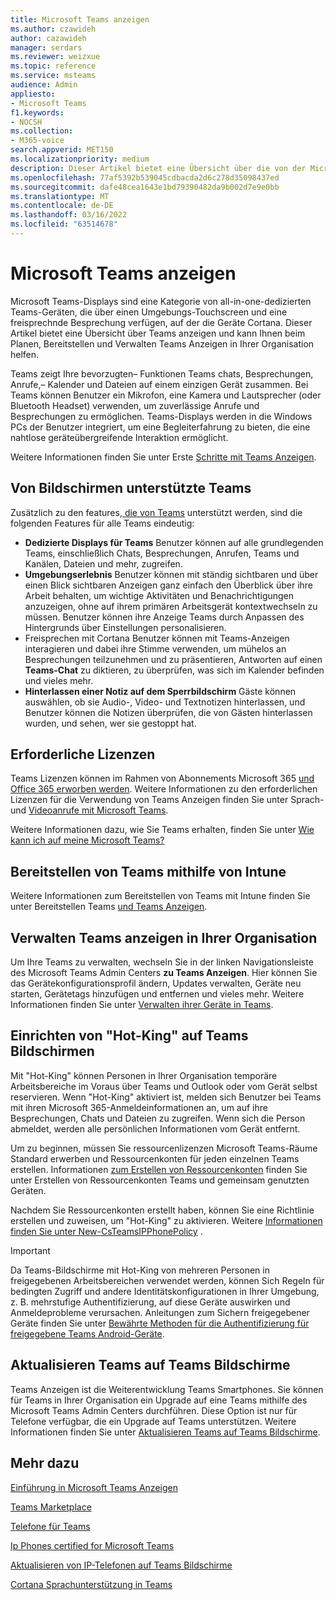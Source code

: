 ```yaml
---
title: Microsoft Teams anzeigen
ms.author: czawideh
author: cazawideh
manager: serdars
ms.reviewer: weizxue
ms.topic: reference
ms.service: msteams
audience: Admin
appliesto:
- Microsoft Teams
f1.keywords:
- NOCSH
ms.collection:
- M365-voice
search.appverid: MET150
ms.localizationpriority: medium
description: Dieser Artikel bietet eine Übersicht über die von der Microsoft Teams unterstützten Features.
ms.openlocfilehash: 77af5392b539045cdbacda2d6c278d35098437ed
ms.sourcegitcommit: dafe48cea1643e1bd79390482da9b002d7e9e0bb
ms.translationtype: MT
ms.contentlocale: de-DE
ms.lasthandoff: 03/16/2022
ms.locfileid: "63514678"
---
```

# <a name="microsoft-teams-displays"></a>Microsoft Teams anzeigen

Microsoft Teams-Displays sind eine Kategorie von all-in-one-dedizierten Teams-Geräten, die über einen Umgebungs-Touchscreen und eine freisprechnde Besprechung verfügen, auf der die Geräte Cortana. Dieser Artikel bietet eine Übersicht über Teams anzeigen und kann Ihnen beim Planen, Bereitstellen und Verwalten Teams Anzeigen in Ihrer Organisation helfen.

Teams zeigt Ihre bevorzugten&ndash; Funktionen Teams chats, Besprechungen, Anrufe,&ndash; Kalender und Dateien auf einem einzigen Gerät zusammen. Bei Teams können Benutzer ein Mikrofon, eine Kamera und Lautsprecher (oder Bluetooth Headset) verwenden, um zuverlässige Anrufe und Besprechungen zu ermöglichen. Teams-Displays werden in die Windows PCs der Benutzer integriert, um eine Begleiterfahrung zu bieten, die eine nahtlose geräteübergreifende Interaktion ermöglicht.

Weitere Informationen finden Sie unter Erste [Schritte mit Teams Anzeigen](https://support.microsoft.com/office/get-started-with-teams-displays-ff299825-7f13-4528-96c2-1d3437e6d4e6).

## <a name="features-supported-by-teams-displays"></a>Von Bildschirmen unterstützte Teams

Zusätzlich zu den features[, die von Teams](phones-for-teams.md#features-supported-by-teams-phones) unterstützt werden, sind die folgenden Features für alle Teams eindeutig:

- **Dedizierte Displays für Teams** Benutzer können auf alle grundlegenden Teams, einschließlich Chats, Besprechungen, Anrufen, Teams und Kanälen, Dateien und mehr, zugreifen.
- **Umgebungserlebnis** Benutzer können mit ständig sichtbaren und über einen Blick sichtbaren Anzeigen ganz einfach den Überblick über ihre Arbeit behalten, um wichtige Aktivitäten und Benachrichtigungen anzuzeigen, ohne auf ihrem primären Arbeitsgerät kontextwechseln zu müssen. Benutzer können ihre Anzeige Teams durch Anpassen des Hintergrunds über Einstellungen personalisieren.
- Freisprechen mit Cortana Benutzer können mit Teams-Anzeigen interagieren und dabei ihre Stimme verwenden, um mühelos an Besprechungen teilzunehmen und zu präsentieren, Antworten auf einen **Teams-Chat** zu diktieren, zu überprüfen, was sich im Kalender befinden und vieles mehr.
- **Hinterlassen einer Notiz auf dem Sperrbildschirm** Gäste können auswählen, ob sie Audio-, Video- und Textnotizen hinterlassen, und Benutzer können die Notizen überprüfen, die von Gästen hinterlassen wurden, und sehen, wer sie gestoppt hat.  

## <a name="required-licenses"></a>Erforderliche Lizenzen

Teams Lizenzen können im Rahmen von Abonnements Microsoft 365 [und Office 365 erworben werden](/office365/servicedescriptions/teams-service-description). Weitere Informationen zu den erforderlichen Lizenzen für die Verwendung von Teams Anzeigen finden Sie unter Sprach- und [Videoanrufe mit Microsoft Teams](https://products.office.com/microsoft-teams/voice-calling).

Weitere Informationen dazu, wie Sie Teams erhalten, finden Sie unter [Wie kann ich auf meine Microsoft Teams?](https://support.office.com/article/fc7f1634-abd3-4f26-a597-9df16e4ca65b)

## <a name="deploy-teams-displays-using-intune"></a>Bereitstellen von Teams mithilfe von Intune

Weitere Informationen zum Bereitstellen von Teams mit Intune finden Sie unter Bereitstellen Teams [und Teams Anzeigen](phones-displays-deploy.md).

## <a name="manage-teams-displays-in-your-organization"></a>Verwalten Teams anzeigen in Ihrer Organisation

Um Ihre Teams zu verwalten, wechseln Sie in der linken Navigationsleiste des Microsoft Teams Admin Centers **zu Teams Anzeigen**. Hier können Sie das Gerätekonfigurationsprofil ändern, Updates verwalten, Geräte neu starten, Gerätetags hinzufügen und entfernen und vieles mehr. Weitere Informationen finden Sie unter [Verwalten ihrer Geräte in Teams](device-management.md).

## <a name="set-up-hot-desking-on-teams-displays"></a>Einrichten von "Hot-King" auf Teams Bildschirmen

Mit "Hot-King" können Personen in Ihrer Organisation temporäre Arbeitsbereiche im Voraus über Teams und Outlook oder vom Gerät selbst reservieren. Wenn "Hot-King" aktiviert ist, melden sich Benutzer bei Teams mit ihren Microsoft 365-Anmeldeinformationen an, um auf ihre Besprechungen, Chats und Dateien zu zugreifen. Wenn sich die Person abmeldet, werden alle persönlichen Informationen vom Gerät entfernt.

Um zu beginnen, müssen Sie ressourcenlizenzen Microsoft Teams-Räume Standard erwerben und Ressourcenkonten für jeden einzelnen Teams erstellen. Informationen [zum Erstellen von Ressourcenkonten](../rooms/with-office-365.md) finden Sie unter Erstellen von Ressourcenkonten Teams und gemeinsam genutzten Geräten.

Nachdem Sie Ressourcenkonten erstellt haben, können Sie eine Richtlinie erstellen und zuweisen, um "Hot-King" zu aktivieren. Weitere [Informationen finden Sie unter New-CsTeamsIPPhonePolicy](/powershell/module/skype/new-csteamsipphonepolicy?view=skype-ps) .

> [!IMPORTANT]
> Da Teams-Bildschirme mit Hot-King von mehreren Personen in freigegebenen Arbeitsbereichen verwendet werden, können Sich Regeln für bedingten Zugriff und andere Identitätskonfigurationen in Ihrer Umgebung, z. B. mehrstufige Authentifizierung, auf diese Geräte auswirken und Anmeldeprobleme verursachen. Anleitungen zum Sichern freigegebener Geräte finden Sie unter [Bewährte Methoden für die Authentifizierung für freigegebene Teams Android-Geräte](authentication-best-practices-for-android-devices.md).

## <a name="upgrade-teams-phones-to-teams-displays"></a>Aktualisieren Teams auf Teams Bildschirme

Teams Anzeigen ist die Weiterentwicklung Teams Smartphones. Sie können für Teams in Ihrer Organisation ein Upgrade auf eine Teams mithilfe des Microsoft Teams Admin Centers durchführen. Diese Option ist nur für Telefone verfügbar, die ein Upgrade auf Teams unterstützen. Weitere Informationen finden Sie unter [Aktualisieren Teams auf Teams Bildschirme](upgrade-phones-to-displays.md).

## <a name="see-also"></a>Mehr dazu

[Einführung in Microsoft Teams Anzeigen](https://techcommunity.microsoft.com/t5/microsoft-teams-blog/introducing-microsoft-teams-displays/ba-p/1505437)

[Teams Marketplace](https://office.com/teamsdevices)

[Telefone für Teams](phones-for-teams.md)

[Ip Phones certified for Microsoft Teams](teams-ip-phones.md)

[Aktualisieren von IP-Telefonen auf Teams Bildschirme](upgrade-phones-to-displays.md)

[Cortana Sprachunterstützung in Teams](../cortana-in-teams.md)